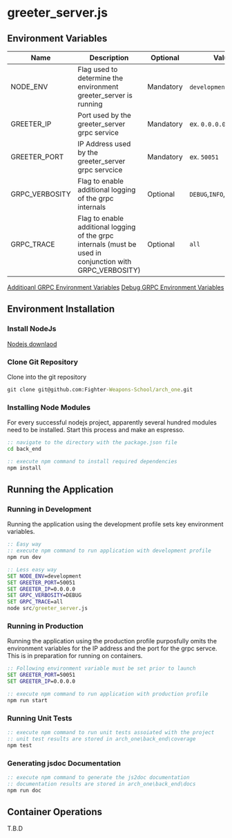 # greeter_server.js

## Environment Variables
|Name           | Description                                                                                              | Optional                     |Value(s)                   |
|---------------|----------------------------------------------------------------------------------------------------------|------------------------------|---------------------------|
| NODE_ENV      | Flag used to determine the environment greeter_server is running                                         |  Mandatory                   | `development`,`production`|
| GREETER_IP    | Port used by the greeter_server grpc service                                                             |  Mandatory                   | ex. `0.0.0.0`             |
| GREETER_PORT  | IP Address used by the greeter_server grpc servcice                                                      |  Mandatory                   | ex. `50051`               |
| GRPC_VERBOSITY| Flag to enable additional logging of the grpc internals                                                  |  Optional                    | `DEBUG`,`INFO`,`ERROR`    |
| GRPC_TRACE    | Flag to enable additional logging of the grpc internals (must be used in conjunction with GRPC_VERBOSITY)|  Optional                    | `all`                     |

[Additioanl GRPC Environment Variables](https://github.com/grpc/grpc/blob/master/doc/environment_variables.md)
[Debug GRPC Environment Variables](https://github.com/grpc/grpc-node/blob/master/TROUBLESHOOTING.md)

## Environment Installation

### Install NodeJs
[Nodejs downlaod](https://nodejs.org/en/download/)

### Clone Git Repository
Clone into the git repository
```bat
git clone git@github.com:Fighter-Weapons-School/arch_one.git
```

### Installing Node Modules
For every successful nodejs project, apparently several hundred modules need to be installed. Start this process and make an espresso.
```bat
:: navigate to the directory with the package.json file
cd back_end

:: execute npm command to install required dependencies
npm install
```
## Running the Application

### Running in Development
Running the application using the development profile sets key environment variables. 
```bat
:: Easy way
:: execute npm command to run application with development profile
npm run dev

:: Less easy way
SET NODE_ENV=development
SET GREETER_PORT=50051
SET GREETER_IP=0.0.0.0
SET GRPC_VERBOSITY=DEBUG
SET GRPC_TRACE=all
node src/greeter_server.js
```

### Running in Production
Running the application using the production profile purposfully omits the environment variables for the IP address and the port for the grpc servce. This is in preparation for running on containers.
```bat
:: Following environment variable must be set prior to launch
SET GREETER_PORT=50051
SET GREETER_IP=0.0.0.0

:: execute npm command to run application with production profile
npm run start
```

### Running Unit Tests
```bat
:: execute npm command to run unit tests assoiated with the project
:: unit test results are stored in arch_one\back_end\coverage
npm test
```

### Generating jsdoc Documentation
```bat
:: execute npm command to generate the js2doc documentation
:: documentation results are stored in arch_one\back_end\docs
npm run doc
```

## Container Operations
T.B.D